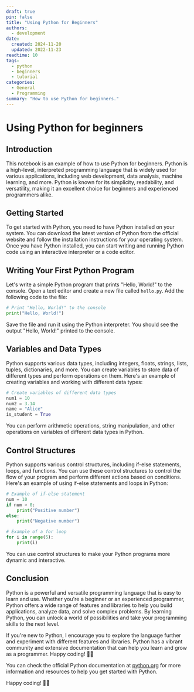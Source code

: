 ```yaml
---
draft: true
pin: false
title: "Using Python for Beginners"
authors:
  - development
date:
  created: 2024-11-20
  updated: 2022-11-23
readtime: 10
tags:
  - python
  - beginners
  - tutorial
categories:
  - General
  - Programming
summary: "How to use Python for beginners."
---
```


# Using Python for beginners

## Introduction

This notebook is an example of how to use Python for beginners. Python is a high-level, interpreted programming language that is widely used for various applications, including web development, data analysis, machine learning, and more. Python is known for its simplicity, readability, and versatility, making it an excellent choice for beginners and experienced programmers alike.

## Getting Started

To get started with Python, you need to have Python installed on your system. You can download the latest version of Python from the official website and follow the installation instructions for your operating system. Once you have Python installed, you can start writing and running Python code using an interactive interpreter or a code editor.

## Writing Your First Python Program

Let's write a simple Python program that prints "Hello, World!" to the console. Open a text editor and create a new file called `hello.py`. Add the following code to the file:

```python title="main.py" linenums="1"
# Print "Hello, World!" to the console
print("Hello, World!")
```

Save the file and run it using the Python interpreter. You should see the output "Hello, World!" printed to the console.

## Variables and Data Types

Python supports various data types, including integers, floats, strings, lists, tuples, dictionaries, and more. You can create variables to store data of different types and perform operations on them. Here's an example of creating variables and working with different data types:

```python title="main.py" linenums="1"
# Create variables of different data types
num1 = 10
num2 = 3.14
name = "Alice"
is_student = True
```

You can perform arithmetic operations, string manipulation, and other operations on variables of different data types in Python.

## Control Structures

Python supports various control structures, including if-else statements, loops, and functions. You can use these control structures to control the flow of your program and perform different actions based on conditions. Here's an example of using if-else statements and loops in Python:

```python title="main.py" linenums="1"
# Example of if-else statement
num = 10
if num > 0:
    print("Positive number")
else:
    print("Negative number")

# Example of a for loop
for i in range(5):
    print(i)
```

You can use control structures to make your Python programs more dynamic and interactive.

## Conclusion

Python is a powerful and versatile programming language that is easy to learn and use. Whether you're a beginner or an experienced programmer, Python offers a wide range of features and libraries to help you build applications, analyze data, and solve complex problems. By learning Python, you can unlock a world of possibilities and take your programming skills to the next level.

If you're new to Python, I encourage you to explore the language further and experiment with different features and libraries. Python has a vibrant community and extensive documentation that can help you learn and grow as a programmer. Happy coding! 🐍🚀


You can check the official Python documentation at [python.org](https://www.python.org/) for more information and resources to help you get started with Python.

Happy coding! 🐍🚀
